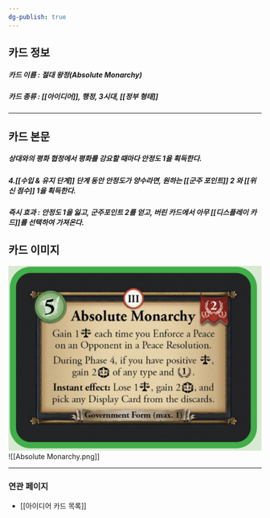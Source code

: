 ```yaml
---
dg-publish: true
---
```

## 카드 정보
##### 카드 이름 : 절대 왕정(Absolute Monarchy)
##### 카드 종류 : [[아이디어]], 행정, 3시대, [[정부 형태]]
---
## 카드 본문
##### 상대와의 평화 협정에서 평화를 강요할 때마다 안정도 1을 획득한다.
##### 4.[[수입 & 유지 단계]] 단계 동안 안정도가 양수라면, 원하는 [[군주 포인트]] 2 와 [[위신 점수]] 1을 획득한다.
##### *즉시 효과* : 안정도 1을 잃고, 군주포인트 2를 얻고, 버린 카드에서 아무 [[디스플레이 카드]]를 선택하여 가져온다.

## 카드 이미지
<img src="\Assets\Absolute Monarchy.png"/>
![[Absolute Monarchy.png]]

--- 

### 연관 페이지
- [[아이디어 카드 목록]]
